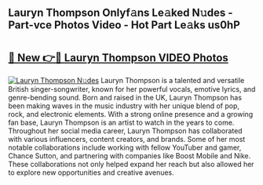 ## Lauryn Thompson Onlyf𝚊ns Le𝚊ked N𝚞des - Part-vce Photos Video - Hot Part Le𝚊ks us0hP

# <h2><a href="http://ac38739.deff.icu/?id=Lauryn+Thompson">🔗 New 👉🔴 Lauryn Thompson VIDEO Photos</a></h2>

[![Lauryn Thompson N𝚞des](https://i.imgur.com/rIISA9y.gif)](http://ac38739.deff.icu/?id=Lauryn+Thompson)
Lauryn Thompson is a talented and versatile British singer-songwriter, known for her powerful vocals, emotive lyrics, and genre-bending sound. Born and raised in the UK, Lauryn Thompson has been making waves in the music industry with her unique blend of pop, rock, and electronic elements. With a strong online presence and a growing fan base, Lauryn Thompson is an artist to watch in the years to come. Throughout her social media career, Lauryn Thompson has collaborated with various influencers, content creators, and brands. Some of her most notable collaborations include working with fellow YouTuber and gamer, Chance Sutton, and partnering with companies like Boost Mobile and Nike. These collaborations not only helped expand her reach but also allowed her to explore new opportunities and creative avenues.
